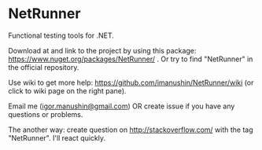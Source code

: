 NetRunner
=========

Functional testing tools for .NET.

Download at and link to the project by using this package: https://www.nuget.org/packages/NetRunner/ . Or try to find "NetRunner" in the official repository.

Use wiki to get more help: https://github.com/imanushin/NetRunner/wiki (or click to wiki page on the right pane).

Email me (igor.manushin@gmail.com) OR create issue if you have any questions or problems.

The another way: create question on http://stackoverflow.com/ with the tag "NetRunner". I'll react quickly.
